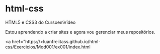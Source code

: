 # html-css
 HTML5 e CSS3 do CursoemVídeo

Estou aprendendo a criar sites e agora vou gerenciar meus repositórios.

<a href="https://>luanfreiitass.github.io/html-css/Exercicios/Mod001/ex001/index.html